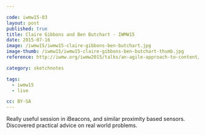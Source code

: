 ```yaml
---

code: iwmw15-03
layout: post
published: true
title: Claire Gibbons and Ben Butchart - IWMW15
date: 2015-07-16
image: /iwmw15/iwmw15-claire-gibbons-ben-butchart.jpg
image-thumb: /iwmw15/iwmw15-claire-gibbons-ben-butchart-thumb.jpg
reference: http://iwmw.org/iwmw2015/talks/an-agile-approach-to-content/

category: sketchnotes

tags:
  - iwmw15
  - live

cc: BY-SA
---
```


Really useful session in iBeacons, and similar proximity based sensors. Discovered practical advice on real world problems.
